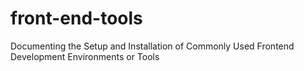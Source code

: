 # front-end-tools

Documenting the Setup and Installation of Commonly Used Frontend Development Environments or Tools
